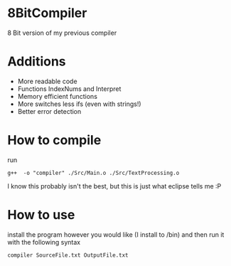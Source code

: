 # 8BitCompiler
 8 Bit version of my previous compiler
 # Additions
 + More readable code
 + Functions IndexNums and Interpret
 + Memory efficient functions
 + More switches less ifs (even with strings!)
 + Better error detection

 # How to compile
 run 
 
 ```
 g++  -o "compiler" ./Src/Main.o ./Src/TextProcessing.o
 ```
 
 I know this probably isn't the best, but this is just what eclipse tells me :P
 
 # How to use
 install the program however you would like (I install to /bin) and then run it with the following syntax
 
 ```
 compiler SourceFile.txt OutputFile.txt
 ```